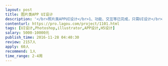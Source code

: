 ```yaml
---                
layout: post       
title: 图片类APP UI设计           
description: '</br>照片类APPUI设计</br>1、功能、交互等已完成，只需UI设计</br>2、扁平化，简约风格，</br>3、年内完成</br>'     
contenturl: https://pro.lagou.com/project/1101.html      
tags: [UI设计,Photoshop,illustrator,APP设计,H5设计]            
salary: 5000-10000元          
publish_time: 2016-11-28 04:40:30         
review: 2157人                   
apply: 60人                   
recommend: 1人                   
time_range: 2-4周              
---                 
```

